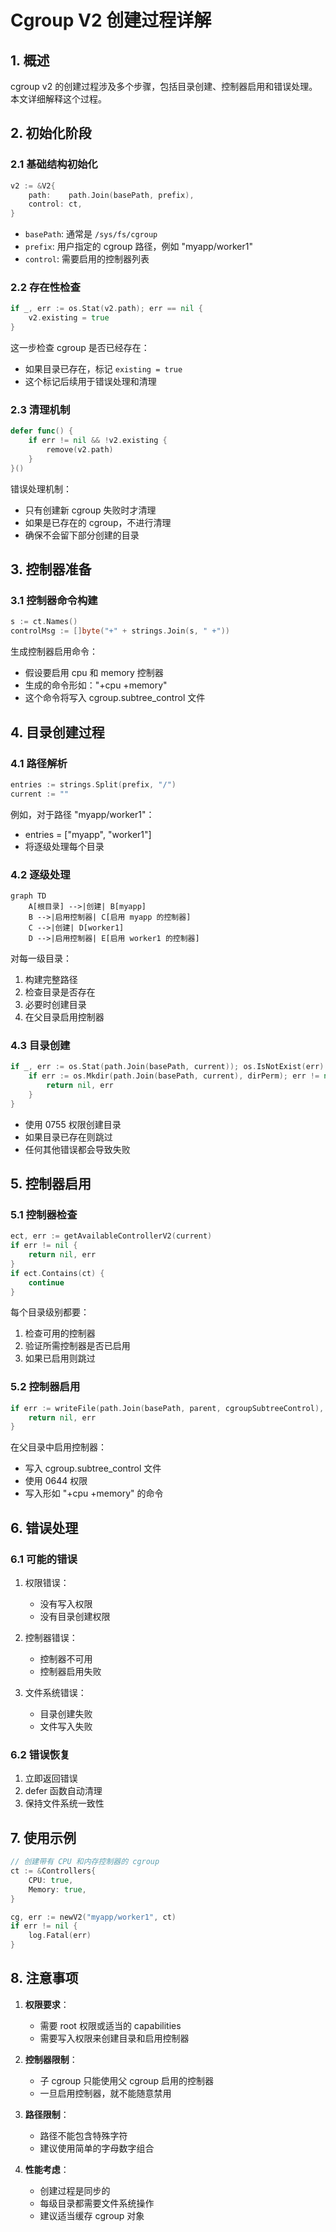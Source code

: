 # Cgroup V2 创建过程详解

## 1. 概述

cgroup v2 的创建过程涉及多个步骤，包括目录创建、控制器启用和错误处理。本文详细解释这个过程。

## 2. 初始化阶段

### 2.1 基础结构初始化

```go
v2 := &V2{
    path:    path.Join(basePath, prefix),
    control: ct,
}
```

- `basePath`: 通常是 `/sys/fs/cgroup`
- `prefix`: 用户指定的 cgroup 路径，例如 "myapp/worker1"
- `control`: 需要启用的控制器列表

### 2.2 存在性检查

```go
if _, err := os.Stat(v2.path); err == nil {
    v2.existing = true
}
```

这一步检查 cgroup 是否已经存在：
- 如果目录已存在，标记 `existing = true`
- 这个标记后续用于错误处理和清理

### 2.3 清理机制

```go
defer func() {
    if err != nil && !v2.existing {
        remove(v2.path)
    }
}()
```

错误处理机制：
- 只有创建新 cgroup 失败时才清理
- 如果是已存在的 cgroup，不进行清理
- 确保不会留下部分创建的目录

## 3. 控制器准备

### 3.1 控制器命令构建

```go
s := ct.Names()
controlMsg := []byte("+" + strings.Join(s, " +"))
```

生成控制器启用命令：
- 假设要启用 cpu 和 memory 控制器
- 生成的命令形如："+cpu +memory"
- 这个命令将写入 cgroup.subtree_control 文件

## 4. 目录创建过程

### 4.1 路径解析

```go
entries := strings.Split(prefix, "/")
current := ""
```

例如，对于路径 "myapp/worker1"：
- entries = ["myapp", "worker1"]
- 将逐级处理每个目录

### 4.2 逐级处理

```mermaid
graph TD
    A[根目录] -->|创建| B[myapp]
    B -->|启用控制器| C[启用 myapp 的控制器]
    C -->|创建| D[worker1]
    D -->|启用控制器| E[启用 worker1 的控制器]
```

对每一级目录：
1. 构建完整路径
2. 检查目录是否存在
3. 必要时创建目录
4. 在父目录启用控制器

### 4.3 目录创建

```go
if _, err := os.Stat(path.Join(basePath, current)); os.IsNotExist(err) {
    if err := os.Mkdir(path.Join(basePath, current), dirPerm); err != nil {
        return nil, err
    }
}
```

- 使用 0755 权限创建目录
- 如果目录已存在则跳过
- 任何其他错误都会导致失败

## 5. 控制器启用

### 5.1 控制器检查

```go
ect, err := getAvailableControllerV2(current)
if err != nil {
    return nil, err
}
if ect.Contains(ct) {
    continue
}
```

每个目录级别都要：
1. 检查可用的控制器
2. 验证所需控制器是否已启用
3. 如果已启用则跳过

### 5.2 控制器启用

```go
if err := writeFile(path.Join(basePath, parent, cgroupSubtreeControl), controlMsg, filePerm); err != nil {
    return nil, err
}
```

在父目录中启用控制器：
- 写入 cgroup.subtree_control 文件
- 使用 0644 权限
- 写入形如 "+cpu +memory" 的命令

## 6. 错误处理

### 6.1 可能的错误

1. 权限错误：
   - 没有写入权限
   - 没有目录创建权限

2. 控制器错误：
   - 控制器不可用
   - 控制器启用失败

3. 文件系统错误：
   - 目录创建失败
   - 文件写入失败

### 6.2 错误恢复

1. 立即返回错误
2. defer 函数自动清理
3. 保持文件系统一致性

## 7. 使用示例

```go
// 创建带有 CPU 和内存控制器的 cgroup
ct := &Controllers{
    CPU: true,
    Memory: true,
}

cg, err := newV2("myapp/worker1", ct)
if err != nil {
    log.Fatal(err)
}
```

## 8. 注意事项

1. **权限要求**：
   - 需要 root 权限或适当的 capabilities
   - 需要写入权限来创建目录和启用控制器

2. **控制器限制**：
   - 子 cgroup 只能使用父 cgroup 启用的控制器
   - 一旦启用控制器，就不能随意禁用

3. **路径限制**：
   - 路径不能包含特殊字符
   - 建议使用简单的字母数字组合

4. **性能考虑**：
   - 创建过程是同步的
   - 每级目录都需要文件系统操作
   - 建议适当缓存 cgroup 对象
